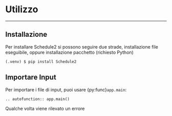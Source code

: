 
# Utilizzo
***********

## Installazione

Per installare Schedule2 si possono seguire due strade, installazione file eseguibile, oppure installazione pacchetto (richiesto Python)

```console
(.venv) $ pip install Schedule2
```

## Importare Input

Per importare i file di input, puoi usare {py:func}`app.main`:
```{eval-rst}
.. autofunction:: app.main()
```

Qualche volta viene rilevato un errore